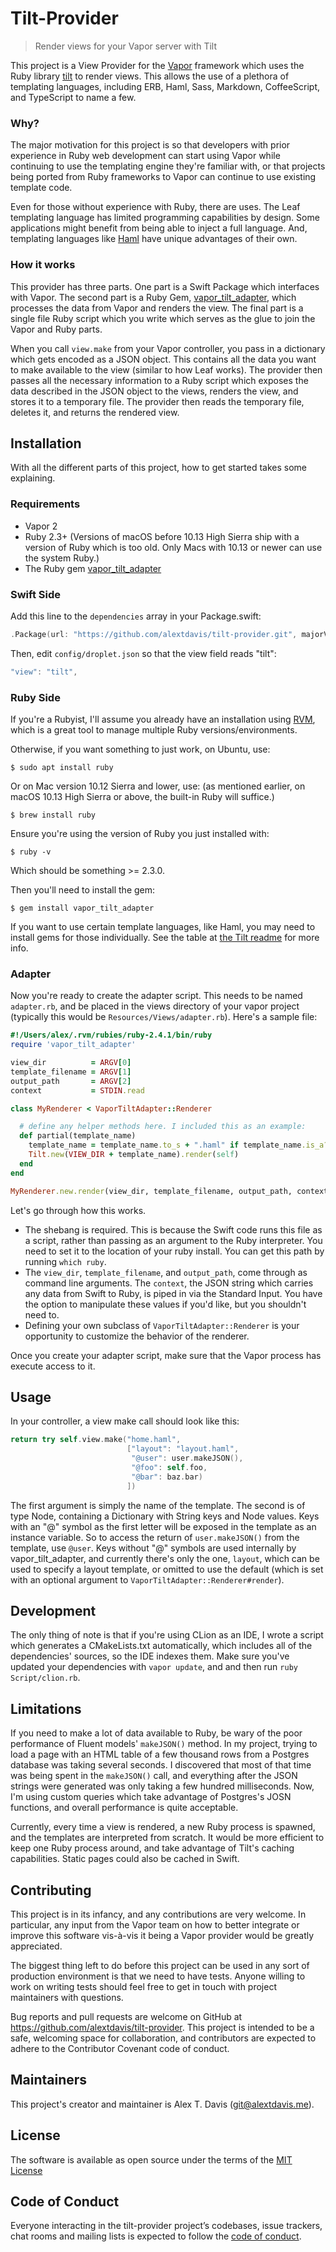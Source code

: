 # Tilt-Provider

> Render views for your Vapor server with Tilt

This project is a View Provider for the [Vapor](https://vapor.codes) framework
which uses the Ruby library [tilt](https://github.com/rtomayko/tilt) to render
views. This allows the use of a plethora of templating languages, including
ERB, Haml, Sass, Markdown, CoffeeScript, and TypeScript to name a few.

### Why?

The major motivation for this project is so that developers with prior
experience in Ruby web development can start using Vapor while continuing to use
the templating engine they're familiar with, or that projects being ported from
Ruby frameworks to Vapor can continue to use existing template code.

Even for those without experience with Ruby, there are uses. The Leaf templating
language has limited programming capabilities by design. Some applications might
benefit from being able to inject a full language. And, templating languages
like [Haml](http://haml.info) have unique advantages of their own.

### How it works

This provider has three parts. One part is a Swift Package which interfaces with
Vapor. The second part is a Ruby Gem,
[vapor_tilt_adapter](https://github.com/alextdavis/vapor-tilt-adapter), which
processes the data from Vapor and renders the view. The final part is a single
file Ruby script which you write which serves as the glue to join the Vapor and
Ruby parts.

When you call `view.make` from your Vapor controller, you pass in a dictionary
which gets encoded as a JSON object. This contains all the data you want to make
available to the view (similar to how Leaf works). The provider then passes all
the necessary information to a Ruby script which exposes the data described in
the JSON object to the views, renders the view, and stores it to a temporary
file. The provider then reads the temporary file, deletes it, and returns the
rendered view.

## Installation

With all the different parts of this project, how to get started takes some
explaining.

### Requirements

- Vapor 2
- Ruby 2.3+ (Versions of macOS before 10.13 High Sierra ship with a version of
  Ruby which is too old. Only Macs with 10.13 or newer can use the system Ruby.)
- The Ruby gem
  [vapor_tilt_adapter](https://github.com/alextdavis/vapor-tilt-adapter)

### Swift Side

Add this line to the `dependencies` array in your Package.swift:

```swift
.Package(url: "https://github.com/alextdavis/tilt-provider.git", majorVersion: 0),
```

Then, edit `config/droplet.json` so that the view field reads "tilt":

```swift
"view": "tilt",
```

### Ruby Side

If you're a Rubyist, I'll assume you already have an installation using
[RVM](https://rvm.io), which is a great tool to manage multiple Ruby
versions/environments.

Otherwise, if you want something to just work, on Ubuntu, use:

    $ sudo apt install ruby

Or on Mac version 10.12 Sierra and lower, use: (as mentioned earlier, on macOS
10.13 High Sierra or above, the built-in Ruby will suffice.)

    $ brew install ruby

Ensure you're using the version of Ruby you just installed with:

    $ ruby -v

Which should be something >= 2.3.0.

Then you'll need to install the gem:

    $ gem install vapor_tilt_adapter

If you want to use certain template languages, like Haml, you may need to
install gems for those individually. See the table at
[the Tilt readme](https://github.com/rtomayko/tilt) for more info.

### Adapter

Now you're ready to create the adapter script. This needs to be named
`adapter.rb`, and be placed in the views directory of your vapor project
(typically this would be `Resources/Views/adapter.rb`). Here's a sample file:

```ruby
#!/Users/alex/.rvm/rubies/ruby-2.4.1/bin/ruby
require 'vapor_tilt_adapter'

view_dir          = ARGV[0]
template_filename = ARGV[1]
output_path       = ARGV[2]
context           = STDIN.read

class MyRenderer < VaporTiltAdapter::Renderer

  # define any helper methods here. I included this as an example:
  def partial(template_name)
    template_name = template_name.to_s + ".haml" if template_name.is_a? Symbol
    Tilt.new(VIEW_DIR + template_name).render(self)
  end
end

MyRenderer.new.render(view_dir, template_filename, output_path, context)

```

Let's go through how this works.
- The shebang is required. This is because the Swift code runs this file as a
  script, rather than passing as an argument to the Ruby interpreter. You need
  to set it to the location of your ruby install. You can get this path by
  running `which ruby`.
- The `view_dir`, `template_filename`, and `output_path`, come through as
  command line arguments. The `context`, the JSON string which carries any data
  from Swift to Ruby, is piped in via the Standard Input. You have the option to
  manipulate these values if you'd like, but you shouldn't need to.
- Defining your own subclass of `VaporTiltAdapter::Renderer` is your opportunity
  to customize the behavior of the renderer.

Once you create your adapter script, make sure that the Vapor process has
execute access to it.

## Usage

In your controller, a view make call should look like this:

```swift
return try self.view.make("home.haml",
                          ["layout": "layout.haml",
                           "@user": user.makeJSON(),
                           "@foo": self.foo,
                           "@bar": baz.bar)
                          ])
```

The first argument is simply the name of the template. The second is of type
Node, containing a Dictionary with String keys and Node values. Keys with an
"@" symbol as the first letter will be exposed in the template as an instance
variable. So to access the return of `user.makeJSON()` from the template, use
`@user`. Keys without "@" symbols are used internally by vapor_tilt_adapter, and
currently there's only the one, `layout`, which can be used to specify a layout
template, or omitted to use the default (which is set with an optional argument
to `VaporTiltAdapter::Renderer#render`).

## Development

The only thing of note is that if you're using CLion as an IDE, I wrote a script
which generates a CMakeLists.txt automatically, which includes all of the
dependencies' sources, so the IDE indexes them.
Make sure you've updated your dependencies with `vapor update`, and and then run
`ruby Script/clion.rb`.

## Limitations

If you need to make a lot of data available to Ruby, be wary of the poor
performance of Fluent models' `makeJSON()` method. In my project, trying to load
a page with an HTML table of a few thousand rows from a Postgres database was
taking several seconds. I discovered that most of that time was being spent
in the `makeJSON()` call, and everything after the JSON strings were generated
was only taking a few hundred milliseconds. Now, I'm using custom queries which
take advantage of Postgres's JOSN functions, and overall performance is quite
acceptable.

Currently, every time a view is rendered, a new Ruby process is spawned, and the
templates are interpreted from scratch. It would be more efficient to keep one
Ruby process around, and take advantage of Tilt's caching capabilities. Static
pages could also be cached in Swift.

## Contributing

This project is in its infancy, and any contributions are very welcome.
In particular, any input from the Vapor team on how to better integrate or
improve this software vis-à-vis it being a Vapor provider would be greatly
appreciated.

The biggest thing left to do before this project can be used in any sort of
production environment is that we need to have tests. Anyone willing to work
on writing tests should feel free to get in touch with project maintainers with
questions.

Bug reports and pull requests are welcome on GitHub at
https://github.com/alextdavis/tilt-provider. This project is intended to be
a safe, welcoming space for collaboration, and contributors are expected to
adhere to the Contributor Covenant code of conduct.

## Maintainers

This project's creator and maintainer is Alex T. Davis (git@alextdavis.me).

## License

The software is available as open source under the terms of the
[MIT License](http://opensource.org/licenses/MIT)

## Code of Conduct

Everyone interacting in the tilt-provider project’s codebases, issue trackers,
chat rooms and mailing lists is expected to follow the
[code of conduct](https://github.com/alextdavis/tilt-provider/blob/master/CODE_OF_CONDUCT.md).
